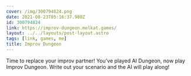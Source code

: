 ```yaml
---
cover: /img/300794824.png
date: 2021-08-23T05:16:37.980Z
id: 300794824
link: https://improv-dungeon.melkat.games/
layout: ../../layouts/post-layout.astro
tags: [link, games, me]
title: Improv Dungeon
---
```


Time to replace your improv partner! You’ve played AI Dungeon, now play Improv Dungeon. Write out your scenario and the AI will play along!
